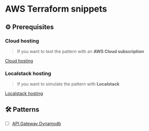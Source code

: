 # AWS Terraform snippets

## ⚙ Prerequisites

### Cloud hosting
> If you want to test the pattern with an **AWS Cloud subscription**

[Cloud hosting](cloud.hosting.md)

### Localstack hosting
> If you want to simulate the pattern with **Localstack**

[Localstack hosting](localstack.hosting.md)

## 🛠 Patterns
- [ ] [API Gateway Dynamodb](https://github.com/veben/aws_tf_apigateway_dynamodb/blob/main/readme.md)